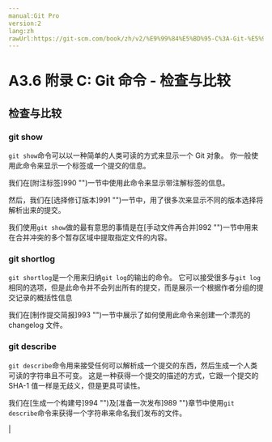```yaml
---
manual:Git Pro
version:2
lang:zh
rawUrl:https://git-scm.com/book/zh/v2/%E9%99%84%E5%BD%95-C%3A-Git-%E5%91%BD%E4%BB%A4-%E6%A3%80%E6%9F%A5%E4%B8%8E%E6%AF%94%E8%BE%83
---
```



# A3.6 附录 C: Git 命令 - 检查与比较

## 检查与比较<a name="_检查与比较"></a>

### git show<a name="_git_show"></a>


`git show`命令可以以一种简单的人类可读的方式来显示一个 Git 对象。 你一般使用此命令来显示一个标签或一个提交的信息。




我们在[附注标签]990 "")一节中使用此命令来显示带注解标签的信息。




然后，我们在[选择修订版本]991 "")一节中，用了很多次来显示不同的版本选择将解析出来的提交。




我们使用`git show`做的最有意思的事情是在[手动文件再合并]992 "")一节中用来在合并冲突的多个暂存区域中提取指定文件的内容。




### git shortlog<a name="_git_shortlog"></a>


`git shortlog`是一个用来归纳`git log`的输出的命令。 它可以接受很多与`git log`相同的选项，但是此命令并不会列出所有的提交，而是展示一个根据作者分组的提交记录的概括性信息




我们在[制作提交简报]993 "")一节中展示了如何使用此命令来创建一个漂亮的 changelog 文件。




### git describe<a name="_git_describe"></a>


`git describe`命令用来接受任何可以解析成一个提交的东西，然后生成一个人类可读的字符串且不可变。 这是一种获得一个提交的描述的方式，它跟一个提交的 SHA-1 值一样是无歧义，但是更具可读性。




我们在[生成一个构建号]994 "")及[准备一次发布]989 "")章节中使用`git describe`命令来获得一个字符串来命名我们发布的文件。



|


